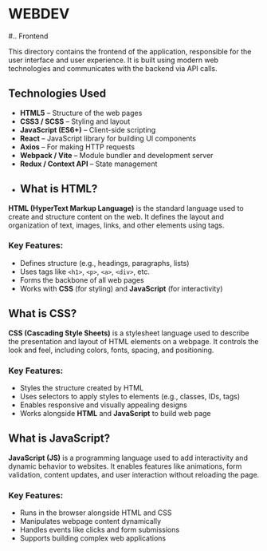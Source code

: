 # WEBDEV


#.. Frontend

This directory contains the frontend of the application, responsible for the user interface and user experience. It is built using modern web technologies and communicates with the backend via API calls.

## Technologies Used

- **HTML5** – Structure of the web pages
- **CSS3 / SCSS** – Styling and layout
- **JavaScript (ES6+)** – Client-side scripting
- **React** – JavaScript library for building UI components
- **Axios** – For making HTTP requests
- **Webpack / Vite** – Module bundler and development server
- **Redux / Context API** – State management 
- ## What is HTML?

**HTML (HyperText Markup Language)** is the standard language used to create and structure content on the web. It defines the layout and organization of text, images, links, and other elements using tags.

### Key Features:
- Defines structure (e.g., headings, paragraphs, lists)
- Uses tags like `<h1>`, `<p>`, `<a>`, `<div>`, etc.
- Forms the backbone of all web pages
- Works with **CSS** (for styling) and **JavaScript** (for interactivity)

## What is CSS?

**CSS (Cascading Style Sheets)** is a stylesheet language used to describe the presentation and layout of HTML elements on a webpage. It controls the look and feel, including colors, fonts, spacing, and positioning.

### Key Features:
- Styles the structure created by HTML
- Uses selectors to apply styles to elements (e.g., classes, IDs, tags)
- Enables responsive and visually appealing designs
- Works alongside **HTML** and **JavaScript** to build web page

## What is JavaScript?

**JavaScript (JS)** is a programming language used to add interactivity and dynamic behavior to websites. It enables features like animations, form validation, content updates, and user interaction without reloading the page.

### Key Features:
- Runs in the browser alongside HTML and CSS
- Manipulates webpage content dynamically
- Handles events like clicks and form submissions
- Supports building complex web applications
















